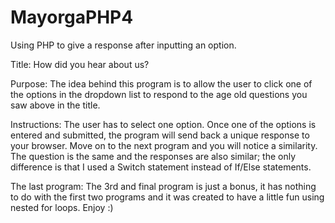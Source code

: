 # MayorgaPHP4
Using PHP to give a response after inputting an option.

Title: How did you hear about us?

Purpose: The idea behind this program is to allow the user to click one of the options in the dropdown list to respond to the age old questions you saw above in the title. 

Instructions: The user has to select one option. Once one of the options is entered and submitted, the program will send back a unique response to your browser. Move on to the next program and you will notice a similarity. The question is the same and the responses are also similar; the only difference is that I used a Switch statement instead of If/Else statements.

The last program: The 3rd and final program is just a bonus, it has nothing to do with the first two programs and it was created to have a little fun using nested for loops. Enjoy :)
